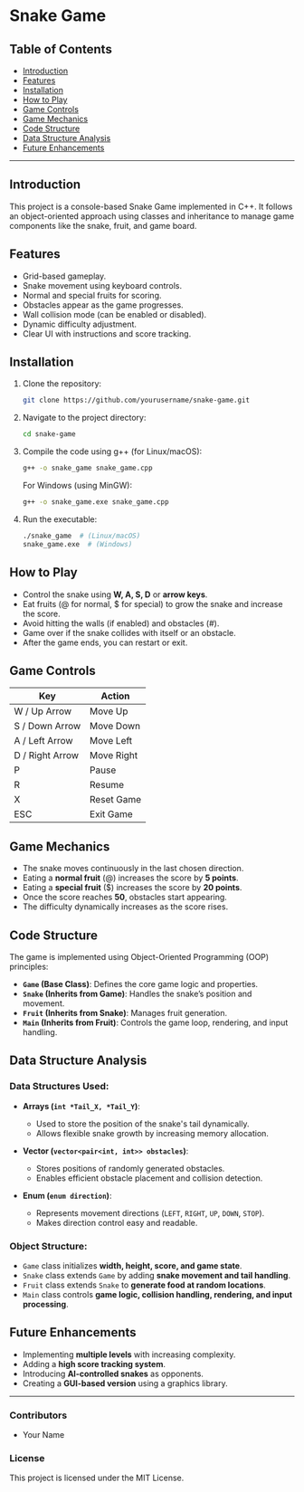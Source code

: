 # Snake Game

## Table of Contents
- [Introduction](#introduction)
- [Features](#features)
- [Installation](#installation)
- [How to Play](#how-to-play)
- [Game Controls](#game-controls)
- [Game Mechanics](#game-mechanics)
- [Code Structure](#code-structure)
- [Data Structure Analysis](#data-structure-analysis)
- [Future Enhancements](#future-enhancements)

---

## Introduction
This project is a console-based Snake Game implemented in C++. It follows an object-oriented approach using classes and inheritance to manage game components like the snake, fruit, and game board.

## Features
- Grid-based gameplay.
- Snake movement using keyboard controls.
- Normal and special fruits for scoring.
- Obstacles appear as the game progresses.
- Wall collision mode (can be enabled or disabled).
- Dynamic difficulty adjustment.
- Clear UI with instructions and score tracking.

## Installation
1. Clone the repository:
   ```sh
   git clone https://github.com/yourusername/snake-game.git
   ```
2. Navigate to the project directory:
   ```sh
   cd snake-game
   ```
3. Compile the code using g++ (for Linux/macOS):
   ```sh
   g++ -o snake_game snake_game.cpp
   ```
   For Windows (using MinGW):
   ```sh
   g++ -o snake_game.exe snake_game.cpp
   ```
4. Run the executable:
   ```sh
   ./snake_game  # (Linux/macOS)
   snake_game.exe  # (Windows)
   ```

## How to Play
- Control the snake using **W, A, S, D** or **arrow keys**.
- Eat fruits (@ for normal, $ for special) to grow the snake and increase the score.
- Avoid hitting the walls (if enabled) and obstacles (#).
- Game over if the snake collides with itself or an obstacle.
- After the game ends, you can restart or exit.

## Game Controls
| Key   | Action |
|-------|--------|
| W / Up Arrow   | Move Up |
| S / Down Arrow | Move Down |
| A / Left Arrow | Move Left |
| D / Right Arrow | Move Right |
| P | Pause |
| R | Resume |
| X | Reset Game |
| ESC | Exit Game |

## Game Mechanics
- The snake moves continuously in the last chosen direction.
- Eating a **normal fruit** (@) increases the score by **5 points**.
- Eating a **special fruit** ($) increases the score by **20 points**.
- Once the score reaches **50**, obstacles start appearing.
- The difficulty dynamically increases as the score rises.

## Code Structure
The game is implemented using Object-Oriented Programming (OOP) principles:

- **`Game` (Base Class)**: Defines the core game logic and properties.
- **`Snake` (Inherits from Game)**: Handles the snake’s position and movement.
- **`Fruit` (Inherits from Snake)**: Manages fruit generation.
- **`Main` (Inherits from Fruit)**: Controls the game loop, rendering, and input handling.

## Data Structure Analysis
### Data Structures Used:
- **Arrays (`int *Tail_X, *Tail_Y`)**:
  - Used to store the position of the snake's tail dynamically.
  - Allows flexible snake growth by increasing memory allocation.

- **Vector (`vector<pair<int, int>> obstacles`)**:
  - Stores positions of randomly generated obstacles.
  - Enables efficient obstacle placement and collision detection.

- **Enum (`enum direction`)**:
  - Represents movement directions (`LEFT`, `RIGHT`, `UP`, `DOWN`, `STOP`).
  - Makes direction control easy and readable.

### Object Structure:
- `Game` class initializes **width, height, score, and game state**.
- `Snake` class extends `Game` by adding **snake movement and tail handling**.
- `Fruit` class extends `Snake` to **generate food at random locations**.
- `Main` class controls **game logic, collision handling, rendering, and input processing**.

## Future Enhancements
- Implementing **multiple levels** with increasing complexity.
- Adding a **high score tracking system**.
- Introducing **AI-controlled snakes** as opponents.
- Creating a **GUI-based version** using a graphics library.

---

### Contributors
- Your Name

### License
This project is licensed under the MIT License.
